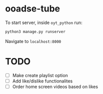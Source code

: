 # ooadse-tube

To start server, inside `oyt_python` run:
```python
python3 manage.py runserver
```

Navigate to `localhost:8000`

TODO
====

- [ ] Make create playlist option
- [ ] Add like/dislike functionalites
- [ ] Order home screen videos based on likes